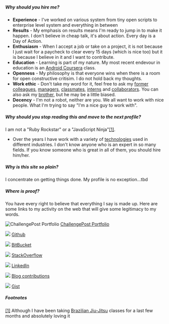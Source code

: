 #####  Why should you hire me?

* **Experience** - I've worked on various system from tiny open scripts to enterprise level system and everything in between
* **Results** - My emphasis on results means I'm ready to jump in to make it happen. I don't believe in cheap talk, it's about action. Every day is a Day of Action.
* **Enthusiasm** - When I accept a job or take on a project, it is not because I just wait for a paycheck to clear every 15 days (which is nice too) but it is because I believe in it and I want to contribute.
* **Education** - Learning is part of my nature. My most recent endevour in education is an [Android Coursera](https://class.coursera.org/android-001) class.
* **Openness** - My philosophy is that everyone wins when there is a room for open constructive critisim. I do not hold back my thoughts.
* **Work ethic** - Don't take my word for it, feel free to ask my [former](http://www.linkedin.com/in/juliankhandros) [colleagues](http://www.linkedin.com/in/ilyascharrenbroich), [managers](http://www.linkedin.com/in/mikegrassotti), [classmates](http://www.linkedin.com/in/nnaoumov), [interns](https://github.com/jki127) and [collaborators](http://www.linkedin.com/in/grinkot). You can also ask my [brother](http://www.linkedin.com/pub/gennadiy-katz/3/984/94), but he may be a little biased.
* **Decency** - I'm not a robot, neither are you. We all want to work with nice people. What I'm trying to say "I'm a nice guy to work with".

#####  Why should you stop reading this and move to the next profile?

I am not a "Ruby Rockstar" or a "JavaScript Ninja"[[1]](#footnotes).

* Over the years I have work with a variety of [technologies](https://www.linkedin.com/in/katzil) used in different industries. I don't know anyone who is an expert in so many fields. If you know someone who is great in all of them, you should hire him/her.

##### Why is this site so plain?

I concentrate on getting things done. My profile is no exception...tbd

##### Where is proof?

You have every right to believe that everything I say is made up. Here are some links to my activity on the web that will give some legitimacy to my words.

![ChallengePost Portfolio](http://d15rluch0y3zzq.cloudfront.net/favicon/f7e4d292595686af893e6e3bfeb266bf.png) [ChallengePost Portfolio](http://challengepost.com/users/katzmopolitan)

![](http://d15rluch0y3zzq.cloudfront.net/favicon/bb5d68a12bba88f87e59cbcc66d7f624.png) [Github](https://github.com/ilyakatz)

![](http://d15rluch0y3zzq.cloudfront.net/favicon/b3f867ab7f861ac12beaa52b590fcfd8.png) [BitBucket](https://bitbucket.org/katzmopolitan)

![](http://d15rluch0y3zzq.cloudfront.net/favicon/bc643b385abbcbf12976728c85220cd2.png) [StackOverflow](http://stackoverflow.com/users/691586/ilya-katz)

![](http://d15rluch0y3zzq.cloudfront.net/favicon/b13827072bbd5fa6e9cd8e1d69cad375.png) [LinkedIn](http://www.linkedin.com/in/katzil)

![](http://d15rluch0y3zzq.cloudfront.net/favicon/492f9dc0dd6ea887d62289b220ecbc1b.png) [Blog contributions](http://perfectforloop.tumblr.com/)

![](http://d15rluch0y3zzq.cloudfront.net/favicon/bb5d68a12bba88f87e59cbcc66d7f624.png) [Gist](https://gist.github.com/ilyakatz)



##### Footnotes

[[1]](#why-should-you-stop-reading-this-and-move-to-to-the-next-developer) Although I have been taking [Brazilian Jiu-Jitsu](http://psabjj.com/) classes for a last few months and absolutely loving it

